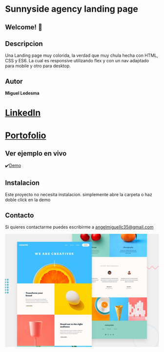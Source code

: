 # Sunnyside agency landing page

## Welcome! 👋

## Descripcion

Una Landing page muy colorida, la verdad que muy chula hecha con HTML, CSS y ES6. La cual es responsive utilizando flex y con un nav adaptado para mobile y otro para desktop.



## Autor
**Miguel Ledesma**

# [LinkedIn](https://www.linkedin.com/in/miguelledesmac) 
# [Portofolio](https://miguelledesmac.github.io/Portofolio-Oficial/)


## Ver ejemplo en vivo
✔️[Demo](https://miguelledesmac.github.io/SunnySide-Landing-page/)



## Instalacion
Este proyecto no necesita instalacion. simplemente abre la carpeta o haz doble click en la demo

## Contacto
Si quieres contactarme puedes escribirme a angelmiguellc35@gmail.com

![Design preview for the Sunnyside agency landing page coding challenge](./design/desktop-preview.jpg)
